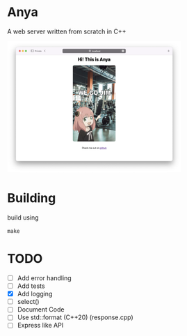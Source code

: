 # Anya

A web server written from scratch in C++

<img src="demo.png" width="400"/>

# Building

build using

```shell
make
```

# TODO

- [ ] Add error handling
- [ ] Add tests
- [x] Add logging
- [ ] select()
- [ ] Document Code
- [ ] Use std::format (C++20) (response.cpp)
- [ ] Express like API
